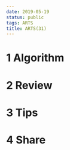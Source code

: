 ```yaml
---
date: 2019-05-19
status: public
tags: ARTS
title: ARTS(31)
---
```


# 1 Algorithm

# 2 Review

# 3 Tips

# 4 Share